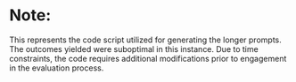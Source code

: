 # Note:
This represents the code script utilized for generating the longer prompts. The outcomes yielded were suboptimal in this instance. 
Due to time constraints, the code requires additional modifications prior to engagement in the evaluation process.
